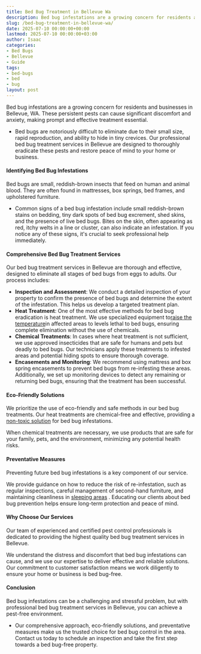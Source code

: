 ```yaml
---
title: Bed Bug Treatment in Bellevue Wa
description: Bed bug infestations are a growing concern for residents and businesses in Bellevue, WA. These persistent pests can cause significant discomfort and anxiety,...
slug: /bed-bug-treatment-in-bellevue-wa/
date: 2025-07-10 00:00:00+00:00
lastmod: 2025-07-10 00:00:00+03:00
author: Isaac
categories:
- Bed Bugs
- Bellevue
- Guide
tags:
- bed-bugs
- bed
- bug
layout: post
---
```

Bed bug infestations are a growing concern for residents and businesses in Bellevue, WA. These persistent pests can cause significant discomfort and anxiety, making prompt and effective treatment essential.
- Bed bugs are notoriously difficult to eliminate due to their small size, rapid reproduction, and ability to hide in tiny crevices.
Our professional bed bug treatment services in Bellevue are designed to thoroughly eradicate these pests and restore peace of mind to your home or business.
#### Identifying Bed Bug Infestations
Bed bugs are small, reddish-brown insects that feed on human and animal blood. They are often found in mattresses, box springs, bed frames, and upholstered furniture.
- Common signs of a bed bug infestation include small reddish-brown stains on bedding, tiny dark spots of bed bug excrement, shed skins, and the presence of live bed bugs.
Bites on the skin, often appearing as red, itchy welts in a line or cluster, can also indicate an infestation. If you notice any of these signs, it's crucial to seek professional help immediately.
#### Comprehensive Bed Bug Treatment Services
Our bed bug treatment services in Bellevue are thorough and effective, designed to eliminate all stages of bed bugs from eggs to adults. Our process includes:
- **Inspection and Assessment**: We conduct a detailed inspection of your property to confirm the presence of bed bugs and determine the extent of the infestation. This helps us develop a targeted treatment plan.
- **Heat Treatment**: One of the most effective methods for bed bug eradication is heat treatment. We use specialized equipment to[raise the temperature](https://pestpolicy.com/best-bed-bug-heaters/)in affected areas to levels lethal to bed bugs, ensuring complete elimination without the use of chemicals.
- **Chemical Treatments**: In cases where heat treatment is not sufficient, we use approved insecticides that are safe for humans and pets but deadly to bed bugs. Our technicians apply these treatments to infested areas and potential hiding spots to ensure thorough coverage.
- **Encasements and Monitoring**: We recommend using mattress and box spring encasements to prevent bed bugs from re-infesting these areas. Additionally, we set up monitoring devices to detect any remaining or returning bed bugs, ensuring that the treatment has been successful.
#### Eco-Friendly Solutions
We prioritize the use of eco-friendly and safe methods in our bed bug treatments. Our heat treatments are chemical-free and effective, providing a
[non-toxic solution](https://pestpolicy.com/best-bed-bug-traps/)
for bed bug infestations.

When chemical treatments are necessary, we use products that are safe for your family, pets, and the environment, minimizing any potential health risks.
#### Preventative Measures
Preventing future bed bug infestations is a key component of our service.

We provide guidance on how to reduce the risk of re-infestation, such as regular inspections, careful management of second-hand furniture, and maintaining cleanliness in
[sleeping areas](https://pestpolicy.com/best-bed-bug-mattress-encasements/)
. Educating our clients about bed bug prevention helps ensure long-term protection and peace of mind.
#### Why Choose Our Services
Our team of experienced and certified pest control professionals is dedicated to providing the highest quality bed bug treatment services in Bellevue.

We understand the distress and discomfort that bed bug infestations can cause, and we use our expertise to deliver effective and reliable solutions. Our commitment to customer satisfaction means we work diligently to ensure your home or business is bed bug-free.
#### Conclusion
Bed bug infestations can be a challenging and stressful problem, but with professional bed bug treatment services in Bellevue, you can achieve a pest-free environment.
- Our comprehensive approach, eco-friendly solutions, and preventative measures make us the trusted choice for bed bug control in the area.
Contact us today to schedule an inspection and take the first step towards a bed bug-free property.